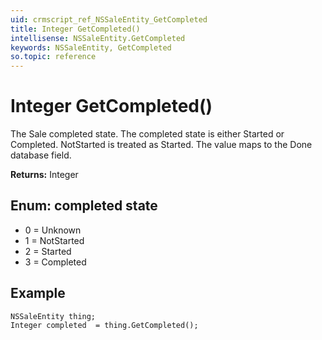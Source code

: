 ```yaml
---
uid: crmscript_ref_NSSaleEntity_GetCompleted
title: Integer GetCompleted()
intellisense: NSSaleEntity.GetCompleted
keywords: NSSaleEntity, GetCompleted
so.topic: reference
---
```


# Integer GetCompleted()

The Sale completed state. The completed state is either Started or Completed. NotStarted is treated as Started. The value maps to the Done database field.

**Returns:** Integer

## Enum: completed state

* 0 = Unknown
* 1 = NotStarted
* 2 = Started
* 3 = Completed

## Example

```crmscript
NSSaleEntity thing;
Integer completed  = thing.GetCompleted();
```
